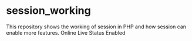 # session_working
This repository shows the working of session in PHP and how session can enable more features. Online Live Status Enabled
